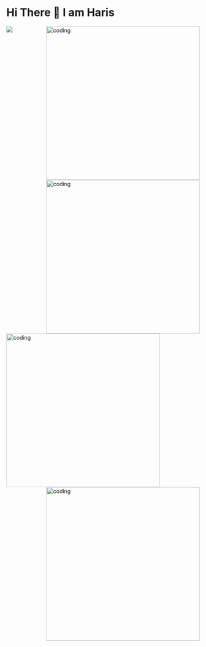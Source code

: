 # Hi There 👋 I am Haris
<a href="https://www.buymeacoffee.com/harismb"><img src="https://img.buymeacoffee.com/button-api/?text=Buy me a coffee&emoji=☕&slug=harismb&button_colour=FFDD00&font_colour=000000&font_family=Cookie&outline_colour=000000&coffee_colour=ffffff" /></a>
<img align="right" alt="coding" width="400" src="https://cdn.dribbble.com/users/1162077/screenshots/3848914/programmer.gif">
<img align="right" alt="coding" width="400" src="https://user-images.githubusercontent.com/74038190/240906093-9be4d344-6782-461a-b5a6-32a07bf7b34e.gif">
<img align="left" alt="coding" width="400" src="https://user-images.githubusercontent.com/74038190/212747919-84b68444-0d81-46db-a338-7ec50e9dd4cd.gif">
<img align="right" alt="coding" width="400" src="https://user-images.githubusercontent.com/74038190/235294016-6556559a-ed58-4ca6-a4c9-c307cbe0b6b7.gif">


